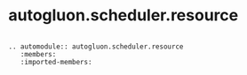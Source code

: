 # autogluon.scheduler.resource

```eval_rst

.. automodule:: autogluon.scheduler.resource
   :members:
   :imported-members:
```
